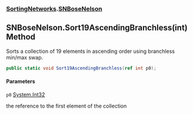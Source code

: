 ### [SortingNetworks](SortingNetworks.md 'SortingNetworks').[SNBoseNelson](SortingNetworks.SNBoseNelson.md 'SortingNetworks.SNBoseNelson')

## SNBoseNelson.Sort19AscendingBranchless(int) Method

Sorts a collection of 19 elements in ascending order using branchless min/max swap.

```csharp
public static void Sort19AscendingBranchless(ref int p0);
```
#### Parameters

<a name='SortingNetworks.SNBoseNelson.Sort19AscendingBranchless(int).p0'></a>

`p0` [System.Int32](https://docs.microsoft.com/en-us/dotnet/api/System.Int32 'System.Int32')

the reference to the first element of the collection